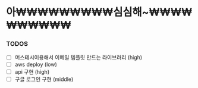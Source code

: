 # 아₩₩₩₩₩₩₩₩₩심심해~₩₩₩₩₩₩₩₩₩₩

### TODOS

- [ ] 머스테시이용해서 이메일 템플릿 만드는 라이브러리 (high)
- [ ] aws deploy (low)
- [ ] api 구현 (high)
- [ ] 구글 로그인 구현 (middle)
